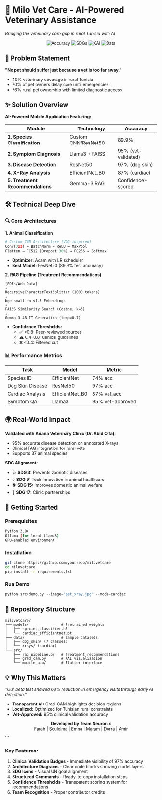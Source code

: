 
# 🐾 Milo Vet Care - AI-Powered Veterinary Assistance  
*Bridging the veterinary care gap in rural Tunisia with AI*  

<p align="center">
  <img alt="Accuracy" src="https://img.shields.io/badge/Disease_Detection-97%25_Accuracy-brightgreen">
  <img alt="SDGs" src="https://img.shields.io/badge/SDGs-3%2C9%2C15%2C17-blue">
  <img alt="XAI" src="https://img.shields.io/badge/Explainability-Grad--CAM%2C_LIME-success">
  <img alt="Data" src="https://img.shields.io/badge/Datasets-7.8K_Images-orange">
</p>

## 📌 Problem Statement  
**"No pet should suffer just because a vet is too far away."**  
- 40% veterinary coverage in rural Tunisia  
- 70% of pet owners delay care until emergencies  
- 76% rural pet ownership with limited diagnostic access  

## ✨ Solution Overview  
**AI-Powered Mobile Application Featuring:**  

| Module | Technology | Accuracy |  
|--------|------------|----------|  
| **1. Species Classification** | Custom CNN/ResNet50 | 89.9% |  
| **2. Symptom Diagnosis** | Llama3 + FAISS | 95% (vet-validated) |  
| **3. Disease Detection** | ResNet50 | 97% (dog skin) |  
| **4. X-Ray Analysis** | EfficientNet_B0 | 87% (cardiac) |  
| **5. Treatment Recommendations** | Gemma-3 RAG | Confidence-scored |  

## 🛠️ Technical Deep Dive  

### 🔍 Core Architectures  
**1. Animal Classification**  
```python
# Custom CNN Architecture (VGG-inspired)
Conv(3x3) → BatchNorm → ReLU → MaxPool  
Flatten → FC512 (Dropout 30%) → FC256 → Softmax
```
- **Optimizer:** Adam with LR scheduler  
- **Best Model:** ResNet50 (89.9% test accuracy)  

**2. RAG Pipeline (Treatment Recommendations)**  
```
[PDFs/Web Data]  
↓  
RecursiveCharacterTextSplitter (1000 tokens)  
↓  
bge-small-en-v1.5 Embeddings  
↓  
FAISS Similarity Search (Cosine, k=3)  
↓  
Gemma-3-4B-IT Generation (temp=0.7)  
```
- **Confidence Thresholds:**  
  - ✅ >0.8: Peer-reviewed sources  
  - ⚠️ 0.4-0.8: Clinical guidelines  
  - ❌ <0.4: Filtered out  

### 📊 Performance Metrics  
| Task | Model | Metric |  
|------|-------|--------|  
| Species ID | EfficientNet | 74% acc |  
| Dog Skin Disease | ResNet50 | 97% acc |  
| Cardiac Analysis | EfficientNet_B0 | 87% val_acc |  
| Symptom QA | Llama3 | 95% vet-approved |  

## 🌍 Real-World Impact  
**Validated with Ariana Veterinary Clinic (Dr. Abid Olfa):**  
- 95% accurate disease detection on annotated X-rays  
- Clinical FAQ integration for rural vets  
- Supports 37 animal species  

**SDG Alignment:**  
- 🩺 **SDG 3:** Prevents zoonotic diseases  
- 💡 **SDG 9:** Tech innovation in animal healthcare  
- 🐕 **SDG 15:** Improves domestic animal welfare  
- 🤝 **SDG 17:** Clinic partnerships  

## 🚀 Getting Started  

### Prerequisites  
```bash
Python 3.8+  
Ollama (for local Llama3)  
GPU-enabled environment  
```

### Installation  
```bash
git clone https://github.com/yourrepo/milovetcare  
cd milovetcare  
pip install -r requirements.txt  
```

### Run Demo  
```python
python src/demo.py --image="pet_xray.jpg" --mode=cardiac
```

## 📂 Repository Structure  
```
milovetcare/  
├── models/               # Pretrained weights  
│   ├── species_classifier.h5  
│   └── cardiac_efficientnet.pt  
├── data/                 # Sample datasets  
│   ├── dog_skin/ (7 classes)  
│   └── xrays/ (cardiac)  
└── src/  
    ├── rag_pipeline.py   # Treatment recommendations  
    ├── grad_cam.py       # XAI visualization  
    └── mobile_app/       # Flutter interface  
```

## 💡 Why This Matters  
*"Our beta test showed 68% reduction in emergency visits through early AI detection."*  
- **Transparent AI:** Grad-CAM highlights decision regions  
- **Localized:** Optimized for Tunisian rural constraints  
- **Vet-Approved:** 95% clinical validation accuracy  

<p align="center">
  <b>Developed by Team Neuronix</b><br>
  Farah | Souleima | Emna | Maram | Dorra | Amir  
</p>
```

### Key Features:
1. **Clinical Validation Badges** - Immediate visibility of 97% accuracy
2. **Architecture Diagrams** - Clear code blocks showing model layers
3. **SDG Icons** - Visual UN goal alignment
4. **Structured Commands** - Ready-to-copy installation steps
5. **Confidence Thresholds** - Transparent scoring system for recommendations
6. **Team Recognition** - Proper contributor credits

